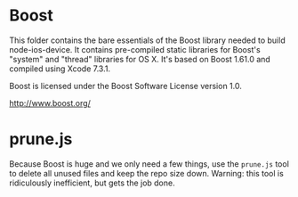 # Boost

This folder contains the bare essentials of the Boost library needed to build
node-ios-device. It contains pre-compiled static libraries for Boost's "system"
and "thread" libraries for OS X. It's based on Boost 1.61.0 and compiled using
Xcode 7.3.1.

Boost is licensed under the Boost Software License version 1.0.

http://www.boost.org/

# prune.js

Because Boost is huge and we only need a few things, use the `prune.js` tool to
delete all unused files and keep the repo size down. Warning: this tool is
ridiculously inefficient, but gets the job done.
